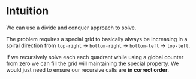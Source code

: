 # Intuition

We can use a divide and conquer approach to solve.

The problem requires a special grid to basically always be increasing in a spiral direction from `top-right` -> `bottom-right` -> `bottom-left` -> `top-left`.

If we recursively solve each each quadrant while using a global counter from zero we can fill the grid will maintaining the special property. We would just need to ensure our recursive calls are **in correct order**.
